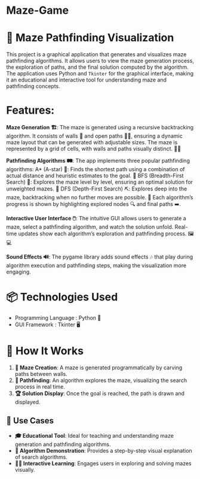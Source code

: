 # Maze-Game

# 🧩 Maze Pathfinding Visualization

This project is a graphical application that generates and visualizes maze pathfinding algorithms. It allows users to view the maze generation process, the exploration of paths, and the final solution computed by the algorithm. The application uses Python and `Tkinter` for the graphical interface, making it an educational and interactive tool for understanding maze and pathfinding concepts.

# Features:
 **Maze Generation 🏗️**:
    The maze is generated using a recursive backtracking algorithm. It consists of walls 🧱 and open paths 🚶‍♂️, ensuring a dynamic maze layout that can be generated with         adjustable sizes. The maze is represented by a grid of cells, with walls and paths visually distinct. 🏢🔲
    
 **Pathfinding Algorithms 🛤️**:
The app implements three popular pathfinding algorithms:
    A* (A-star) 🌟: Finds the shortest path using a combination of actual distance and heuristic estimates to the goal. 🚀
    BFS (Breadth-First Search) 🧭: Explores the maze level by level, ensuring an optimal solution for unweighted mazes. 🌊
    DFS (Depth-First Search) ⛏️: Explores deep into the maze, backtracking when no further moves are possible. 🌳 
Each algorithm’s progress is shown by highlighting             explored nodes 🔍 and final paths ➡️.

    
**Interactive User Interface 🖱️**:
    The intuitive GUI allows users to generate a maze, select a pathfinding algorithm, and watch the solution unfold. Real-time updates show each algorithm’s exploration and     pathfinding process. 🖼️💻
    
**Sound Effects 🔊**:
    The pygame library adds sound effects 🎶 that play during algorithm execution and pathfinding steps, making the visualization more engaging.


# 📦 Technologies Used
- Programming Language : Python 🐍
- GUI Framework : Tkinter 🖥️

# 📖 How It Works
1. **🔨 Maze Creation**: A maze is generated programmatically by carving paths between walls.
2. **🧩 Pathfinding**: An algorithm explores the maze, visualizing the search process in real time.
3. **🏆 Solution Display**: Once the goal is reached, the path is drawn and displayed. 


## 🎯 Use Cases
- **🎓 Educational Tool**: Ideal for teaching and understanding maze generation and pathfinding algorithms.
- **🤖 Algorithm Demonstration**: Provides a step-by-step visual explanation of search algorithms.
- **🧑‍🏫 Interactive Learning**: Engages users in exploring and solving mazes visually.

